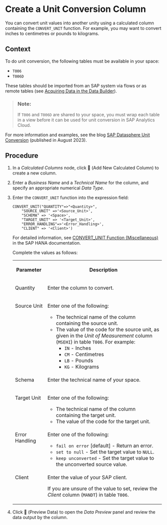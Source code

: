 <!-- loio23bc94f6269c43a89d0ef5e4180811ba -->

<link rel="stylesheet" type="text/css" href="css/sap-icons.css"/>

# Create a Unit Conversion Column

You can convert unit values into another unity using a calculated column containing the `CONVERT_UNIT` function. For example, you may want to convert inches to centimetres or pounds to kilograms.



## Context

To do unit conversion, the following tables must be available in your space:

-   `T006`
-   `T006D`

These tables should be imported from an SAP system via flows or as remote tables \(see [Acquiring Data in the Data Builder](Acquiring-and-Preparing-Data-in-the-Data-Builder/acquiring-data-in-the-data-builder-1f15a29.md)\).

> ### Note:  
> If `T006` and `T006D` are shared to your space, you must wrap each table in a view before it can be used for unit conversion in SAP Analytics Cloud.

For more information and examples, see the blog [SAP Datasphere Unit Conversion](https://community.sap.com/t5/technology-blogs-by-sap/sap-datasphere-unit-conversion/ba-p/13567259) \(published in August 2023\).



## Procedure

1.  In a *Calculated Columns* node, click <span class="FPA-icons-V3"></span> \(Add New Calculated Column\) to create a new column.

2.  Enter a *Business Name* and a *Technical Name* for the column, and specify an appropriate numerical *Data Type*.

3.  Enter the `CONVERT_UNIT` function into the expression field:

    ```
    CONVERT_UNIT("QUANTITY"=>"<Quantity>", 
        "SOURCE_UNIT" =>'<Source_Unit>', 
        "SCHEMA" => '<Space>', 
        "TARGET_UNIT" => '<Target_Unit>', 
        "ERROR_HANDLING"=>'<Error_Handling>', 
        "CLIENT" => '<Client>')
    ```

    For detailed information, see [CONVERT\_UNIT Function \(Miscellaneous\)](https://help.sap.com/docs/HANA_SERVICE_CF/7c78579ce9b14a669c1f3295b0d8ca16/f43ae7bb6f5b1014a345adb9db626de0.html) in the SAP HANA documentation.

    Complete the values as follows:


    <table>
    <tr>
    <th valign="top">

    Parameter
    
    </th>
    <th valign="top">

    Description
    
    </th>
    </tr>
    <tr>
    <td valign="top">
    
    Quantity
    
    </td>
    <td valign="top">
    
    Enter the column to convert.
    
    </td>
    </tr>
    <tr>
    <td valign="top">
    
    Source Unit
    
    </td>
    <td valign="top">
    
    Enter one of the following:

    -   The technical name of the column containing the source unit.
    -   The value of the code for the source unit, as given in the *Unit of Measurement* column \(`MSEHI`\) in table `T006`. For example:
        -   `IN` - Inches
        -   `CM` - Centimetres
        -   `LB` - Pounds
        -   `KG` - Kilograms



    
    </td>
    </tr>
    <tr>
    <td valign="top">
    
    Schema
    
    </td>
    <td valign="top">
    
    Enter the technical name of your space.
    
    </td>
    </tr>
    <tr>
    <td valign="top">
    
    Target Unit
    
    </td>
    <td valign="top">
    
    Enter one of the following:

    -   The technical name of the column containing the target unit.
    -   The value of the code for the target unit.


    
    </td>
    </tr>
    <tr>
    <td valign="top">
    
    Error Handling
    
    </td>
    <td valign="top">
    
    Enter one of the following:

    -   `fail on error` \[default\] - Return an error.
    -   `set to null` - Set the target value to `NULL`.
    -   `keep unconverted` - Set the target value to the unconverted source value.


    
    </td>
    </tr>
    <tr>
    <td valign="top">
    
    Client
    
    </td>
    <td valign="top">
    
    Enter the value of your SAP client.

    If you are unsure of the value to set, review the *Client* column \(`MANDT`\) in table `T006`.
    
    </td>
    </tr>
    </table>
    
4.  Click <span class="FPA-icons-V3"></span> \(Preview Data\) to open the *Data Preview* panel and review the data output by the column.


